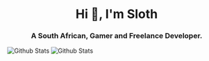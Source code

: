 <h1 align="center">Hi 👋, I'm Sloth</h1>
<h3 align="center">A South African, Gamer and Freelance Developer.</h3>

![Github Stats](https://github-readme-stats.vercel.app/api/top-langs?username=michaelrosstarr&show_icons=true&locale=en&layout=compact&theme=radical)
![Github Stats](https://github-readme-stats.vercel.app/api?username=michaelrosstarr&show_icons=true&locale=en&theme=radical)
